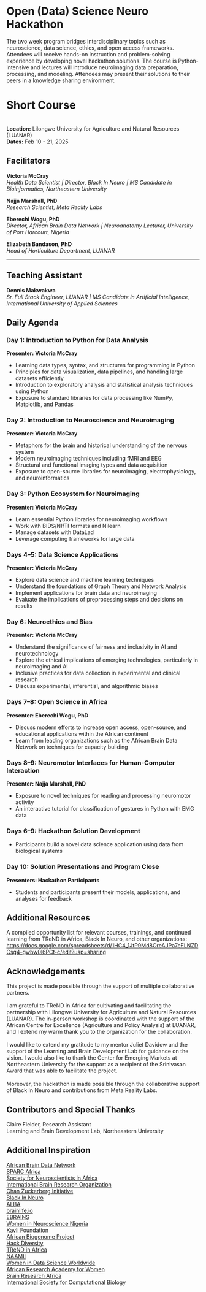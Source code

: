 # Open (Data) Science Neuro Hackathon

The two week program bridges interdisciplinary topics such as neuroscience, data science, ethics, and open access frameworks. Attendees will receive hands-on instruction and problem-solving experience by developing novel hackathon solutions. The course is Python-intensive and lectures will introduce neuroimaging data preparation, processing, and modeling. Attendees may present their solutions to their peers in a knowledge sharing environment.

# Short Course

<br>**Location:**
Lilongwe University for Agriculture and Natural Resources (LUANAR)
<br>**Dates:**
Feb 10 - 21, 2025

## **Facilitators**  

**Victoria McCray**  
*Health Data Scientist | Director, Black In Neuro | MS Candidate in Bioinformatics, Northeastern University*  

**Najja Marshall, PhD**  
*Research Scientist, Meta Reality Labs*  

**Eberechi Wogu, PhD**  
*Director, African Brain Data Network | Neuroanatomy Lecturer, University of Port Harcourt, Nigeria*  

**Elizabeth Bandason, PhD**  
*Head of Horticulture Department, LUANAR*  

---

## **Teaching Assistant**  

**Dennis Makwakwa**  
*Sr. Full Stack Engineer, LUANAR | MS Candidate in Artificial Intelligence, International University of Applied Sciences*  


## Daily Agenda  

### Day 1: Introduction to Python for Data Analysis
**Presenter: Victoria McCray**
- Learning data types, syntax, and structures for programming in Python  
- Principles for data visualization, data pipelines, and handling large datasets efficiently  
- Introduction to exploratory analysis and statistical analysis techniques using Python  
- Exposure to standard libraries for data processing like NumPy, Matplotlib, and Pandas  

### Day 2: Introduction to Neuroscience and Neuroimaging
**Presenter: Victoria McCray**
- Metaphors for the brain and historical understanding of the nervous system  
- Modern neuroimaging techniques including fMRI and EEG  
- Structural and functional imaging types and data acquisition  
- Exposure to open-source libraries for neuroimaging, electrophysiology, and neuroinformatics  

### Day 3: Python Ecosystem for Neuroimaging
**Presenter: Victoria McCray**
- Learn essential Python libraries for neuroimaging workflows  
- Work with BIDS/NIfTI formats and Nilearn  
- Manage datasets with DataLad  
- Leverage computing frameworks for large data  

### Days 4–5: Data Science Applications
**Presenter: Victoria McCray**
- Explore data science and machine learning techniques  
- Understand the foundations of Graph Theory and Network Analysis  
- Implement applications for brain data and neuroimaging  
- Evaluate the implications of preprocessing steps and decisions on results  

### Day 6: Neuroethics and Bias
**Presenter: Victoria McCray**
- Understand the significance of fairness and inclusivity in AI and neurotechnology
- Explore the ethical implications of emerging technologies, particularly in neuroimaging and AI
- Inclusive practices for data collection in experimental and clinical research
- Discuss experimental, inferential, and algorithmic biases

### Days 7–8: Open Science in Africa
**Presenter: Eberechi Wogu, PhD**
- Discuss modern efforts to increase open access, open-source, and educational applications within the African continent  
- Learn from leading organizations such as the African Brain Data Network on techniques for capacity building  

### Days 8–9: Neuromotor Interfaces for Human-Computer Interaction
**Presenter: Najja Marshall, PhD**
- Exposure to novel techniques for reading and processing neuromotor activity  
- An interactive tutorial for classification of gestures in Python with EMG data  

### Days 6–9: Hackathon Solution Development  
- Participants build a novel data science application using data from biological systems  

### Day 10: Solution Presentations and Program Close
**Presenters: Hackathon Participants**
- Students and participants present their models, applications, and analyses for feedback


## Additional Resources

A compiled opportunity list for relevant courses, trainings, and continued learning from TReND in Africa, Black In Neuro, and other organizations: https://docs.google.com/spreadsheets/d/1HC4_1JtP9Md8OreAJPa7eFLNZDCsg4-gwbw0l6PCt-c/edit?usp=sharing

## Acknowledgements
This project is made possible through the support of multiple collaborative partners. 
<br><br>I am grateful to TReND in Africa for cultivating and facilitating the partnership with Lilongwe University for Agriculture and Natural Resources (LUANAR). The in-person workshop is coordinated with the support of the African Centre for Excellence (Agriculture and Policy Analysis) at LUANAR, and I extend my warm thank you to the organization for the collaboration.
<br><br>I would like to extend my gratitude to my mentor Juliet Davidow and the support of the Learning and Brain Development Lab for guidance on the vision. I would also like to thank the Center for Emerging Markets at Northeastern University for the support as a recipient of the Srinivasan Award that was able to facilitate the project. 
<br><br>Moreover, the hackathon is made possible through the collaborative support of Black In Neuro and contributions from Meta Reality Labs.

## Contributors and Special Thanks
Claire Fielder, Research Assistant
<br>Learning and Brain Development Lab, Northeastern University

## Additional Inspiration

[African Brain Data Network](https://africanbraindatanetwork.com/)
<br>[SPARC Africa](https://sparcopen.org/people/sparc-africa/)
<br>[Society for Neuroscientists in Africa](https://sonafrica.org/)
<br>[International Brain Research Organization](https://ibro.org/)
<br>[Chan Zuckerberg Initiative](https://chanzuckerberg.com/eoss/)
<br>[Black In Neuro](https://blackinneuro.com/)
<br>[ALBA](https://www.alba.network/)
<br>[brainlife.io](https://brainlife.io/about/)
<br>[EBRAINS](https://www.ebrains.eu/)
<br>[Women in Neuroscience Nigeria](https://www.winng.org.ng/)
<br>[Kavli Foundation](https://www.kavlifoundation.org/)
<br>[African Biogenome Project](https://africanbiogenome.org/)
<br>[Hack Diversity](https://www.hackdiversity.com/)
<br>[TReND in Africa](https://trendinafrica.org/)
<br>[NAAMII](https://www.naamii.org.np/)
<br>[Women in Data Science Worldwide](https://www.widsworldwide.org/)
<br>[African Research Academy for Women](https://www.africanwomenresearchers.org/)
<br>[Brain Research Africa](https://brainafrica.org/)
<br>[International Society for Computational Biology](https://www.iscb.org/)

